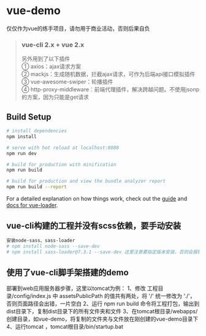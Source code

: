 # vue-demo
仅仅作为vue的练手项目，请勿用于商业活动，否则后果自负

> <h3>vue-cli 2.x + vue 2.x</h3>
> 另外用到了以下插件<br>
> ① axios：ajax请求方案<Br>
> ② mackjs：生成随机数据，拦截ajax请求，可作为后端api接口模拟插件<Br>
> ③ vue-awesome-swiper：轮播插件<Br>
> ④ http-proxy-middleware：前端代理插件，解决跨越问题。不使用jsonp的方案，因为只能是get请求

## Build Setup

``` bash
# install dependencies
npm install

# serve with hot reload at localhost:8080
npm run dev

# build for production with minification
npm run build

# build for production and view the bundle analyzer report
npm run build --report
```

For a detailed explanation on how things work, check out the [guide](http://vuejs-templates.github.io/webpack/) and [docs for vue-loader](http://vuejs.github.io/vue-loader).

## vue-cli构建的工程并没有scss依赖，要手动安装
``` bash
安装node-sass、sass-loader
# npm install node-sass --save-dev
# npm install sass-loader@7.3.1 --save-dev 这里注意要指定版本安装，否则会报错

```

## 使用了vue-cli脚手架搭建的demo
部署到web应用服务器步骤，这里以tomcat为例：
1、修改 工程目录/config/index.js 中 assetsPublicPath 的值共有两处，将 '/' 统一修改为  './'，否则页面路径会出错，一片空白
2、运行 npm run build 命令将工程打包，输出到dist目录下，复制dist目录下的所有文件夹和文件
3、在tomcat根目录/webapps/ 创建目录，如vue-demo，将复制的文件夹与文件放在刚创建的vue-demo目录下
4、运行tomcat ，tomcat根目录/bin/startup.bat

